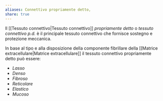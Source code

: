 ```yaml
---
aliases: Connettivo propriamente detto,
share: true
---
```

Il [[Tessuto connettivo|Tessuto connettivo]] *propriamente detto* o *tessuto connettivo p.d.* è il principale tessuto connettivo che fornisce sostegno e protezione meccanica.

In base al tipo e alla disposizione della componente fibrillare della [[Matrice extracellulare|Matrice extracellulare]] il tessuto connettivo propriamente detto può essere:
- *Lasso*
- *Denso*
- *Fibroso*
- *Reticolare*
- *Elastico*
- *Mucoso*
